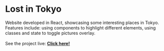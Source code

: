 # Lost in Tokyo
Website developed in React, showcasing some interesting places in Tokyo.
Features include: using components to highlight different elements, using classes and state to toggle pictures overlay.
<br />
<br />
See the project live: **[Click here!](https://im-lost-in-tokyo.vercel.app)**
